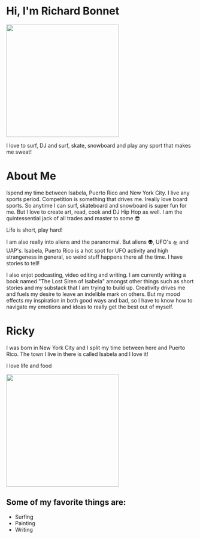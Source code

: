 <!DOCTYPE html>
<html lang="en">
<head>
  <meta charset="UTF-8">
  <meta name="viewport" content="width=device-width, initial-scale=1.0">
  <title>The Ricky Realm</title>
  <link rel="stylesheet" href="style.css" />

</head>
<body>
  <h1>Hi, I'm Richard Bonnet</h1>

  
  <img src=https://hkfsgnludtapbbtsacwd.supabase.co/storage/v1/object/public/files/Richard%20Bonnet/images/RB.com-Website-Logo_1752723783690.png width="300"/>

  <p>I love to surf, DJ and surf, skate, snowboard and play any sport that makes me sweat!</p>

  <h1>About Me</h1>
  
  <p>Ispend my time between Isabela, Puerto Rico and New York City. I live any sports period. Competition is something that drives me. Ireally love board sports. So anytime I can surf, skateboard and snowboard is super fun for me. But I love to create art, read, cook and DJ Hip Hop as well. I am the quintessential jack of all trades and master to some 😎 </p>
  <p>Life is short, play hard!</p>
  <p>I am also really into aliens and the paranormal. But aliens 👽, UFO's 🛸 and UAP's. Isabela, Puerto Rico is a hot spot for UFO activity and high strangeness in general, so weird stuff happens there all the time. I have stories to tell!</p>
  <p>I also enjot podcasting, video editing and writing. I am currently writing a book named "The Lost Siren of Isabela" amongst other things such as short stories and my substack that I am trying to build up. Creativity drives me and fuels my desire to leave an indelible mark on others. But my mood effects my inspiration in both good ways and bad, so I have to know how to navigate my emotions and ideas to really get the best out of myself.</p>

<h1>Ricky</h1>

  <!-- Comment: If you are a kid under 13, never share your first and last name in a public web page. Safety first! -->
  
  <p>I was born in New York City and I split my time between here and Puerto Rico. The town I live in there is called Isabela and I love it!</p>

  <p>I love life and food</p>

 <!-- Now, put up a picture you took from your iPad. -->
 <!-- First, click the Upload button under Files at left and upload your photo. --> 
 <!-- Then, click the Copy button next to the image. Paste the link inside the ""'s below in the image tag -->
  
  <img src=https://hkfsgnludtapbbtsacwd.supabase.co/storage/v1/object/public/files/Richard%20Bonnet/images/IMG-8497_1752724533725.jpg width="300"/>
  
  <h2>Some of my favorite things are:</h2>

  <ul>
    <li>Surfing</li>
    <li>Painting</li>
    <li>Writing</li>
  </ul>
  
</body>
</html>
